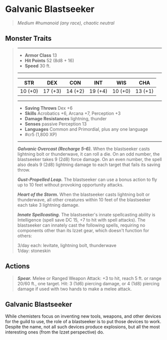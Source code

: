 # Galvanic Blastseeker
>*Medium #humanoid (any race), chaotic neutral*
## Monster Traits
>___
>- **Armor Class** 13
>- **Hit Points** 52 (8d8 + 16)
>- **Speed** 30 ft.
>___
>|STR|DEX|CON|INT|WIS|CHA|
>|:---:|:---:|:---:|:---:|:---:|:---:|
>|10 (+0)|17 (+3)|14 (+2)|19 (+4)|10 (+0)|13 (+1)|
>___
>- **Saving Throws** Dex +6
>- **Skills** Acrobatics +6, Arcana +7, Perception +3
>- **Damage Resistances** lightning, thunder
>- **Senses** passive Perception 13
>- **Languages** Common and Primordial, plus any one language
>- #cr5 (1,800 XP)
>___
>***Galvanic Overcast (Recharge 5–6).*** When the blastseeker casts lightning bolt or thunderwave, it can roll a die. On an odd number, the blastseeker takes 9 (2d8) force damage. On an even number, the spell also deals 9 (2d8) lightning damage to each target that fails its saving throw.  
>
>***Gust-Propelled Leap.*** The blastseeker can use a bonus action to fly up to 10 feet without provoking opportunity attacks.  
>
>***Heart of the Storm.*** When the blastseeker casts lightning bolt or thunderwave, all other creatures within 10 feet of the blastseeker each take 3 lightning damage.  
>
>***Innate Spellcasting.*** The blastseeker's innate spellcasting ability is Intelligence (spell save DC 15, +7 to hit with spell attacks). The blastseeker can innately cast the following spells, requiring no components other than its Izzet gear, which doesn't function for others:  
>
>3/day each: levitate, lightning bolt, thunderwave  
>1/day: stoneskin  
>
## Actions
>***Spear.*** Melee  or Ranged Weapon Attack: +3 to hit, reach 5 ft. or range 20/60 ft., one target. Hit: 3 (1d6) piercing damage, or 4 (1d8) piercing damage if used with two hands to make a melee attack.
## Galvanic Blastseeker
While chemisters focus on inventing new tools, weapons, and other devices for the guild to use, the role of a blastseeker is to put those devices to work. Despite the name, not all such devices produce explosions, but all the most interesting ones (from the Izzet perspective) do.